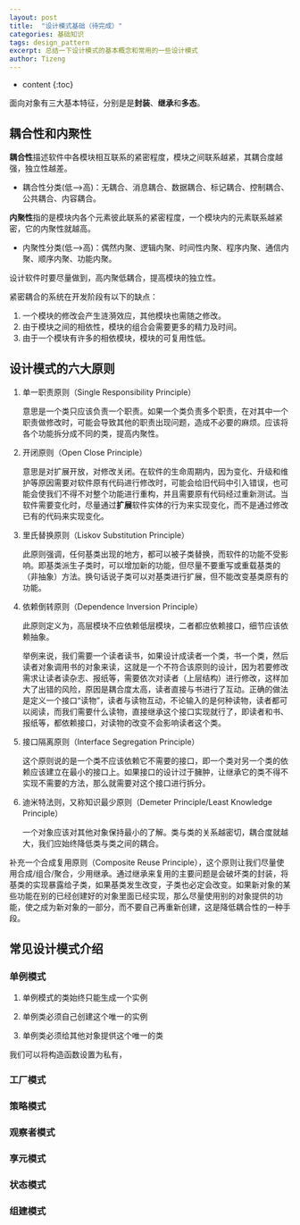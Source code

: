 ```yaml
---
layout: post
title:  "设计模式基础（待完成）"
categories: 基础知识
tags: design_pattern
excerpt: 总结一下设计模式的基本概念和常用的一些设计模式
author: Tizeng
---
```


* content
{:toc}

面向对象有三大基本特征，分别是是**封装**、**继承**和**多态**。

## 耦合性和内聚性

**耦合性**描述软件中各模块相互联系的紧密程度，模块之间联系越紧，其耦合度越强，独立性越差。

* 耦合性分类(低—>高)：无耦合、消息耦合、数据耦合、标记耦合、控制耦合、公共耦合、内容耦合。

**内聚性**指的是模块内各个元素彼此联系的紧密程度，一个模块内的元素联系越紧密，它的内聚性就越高。

* 内聚性分类(低–>高)：偶然内聚、逻辑内聚、时间性内聚、程序内聚、通信内聚、顺序内聚、功能内聚。

设计软件时要尽量做到，高内聚低耦合，提高模块的独立性。

紧密耦合的系统在开发阶段有以下的缺点：

1. 一个模块的修改会产生涟漪效应，其他模块也需随之修改。
2. 由于模块之间的相依性，模块的组合会需要更多的精力及时间。
3. 由于一个模块有许多的相依模块，模块的可复用性低。

## 设计模式的六大原则

1. 单一职责原则（Single Responsibility Principle）

    意思是一个类只应该负责一个职责。如果一个类负责多个职责，在对其中一个职责做修改时，可能会导致其他的职责出现问题，造成不必要的麻烦。应该将各个功能拆分成不同的类，提高内聚性。

2. 开闭原则（Open Close Principle）

    意思是对扩展开放，对修改关闭。在软件的生命周期内，因为变化、升级和维护等原因需要对软件原有代码进行修改时，可能会给旧代码中引入错误，也可能会使我们不得不对整个功能进行重构，并且需要原有代码经过重新测试。当软件需要变化时，尽量通过**扩展**软件实体的行为来实现变化，而不是通过修改已有的代码来实现变化。

3. 里氏替换原则（Liskov Substitution Principle）

    此原则强调，任何基类出现的地方，都可以被子类替换，而软件的功能不受影响。即基类派生子类时，可以增加新的功能，但尽量不要重写或重载基类的（非抽象）方法。换句话说子类可以对基类进行扩展，但不能改变基类原有的功能。

4. 依赖倒转原则（Dependence Inversion Principle）

    此原则定义为，高层模块不应依赖低层模块，二者都应依赖接口，细节应该依赖抽象。

    举例来说，我们需要一个读者读书，如果设计成读者一个类，书一个类，然后读者对象调用书的对象来读，这就是一个不符合该原则的设计，因为若要修改需求让读者读杂志、报纸等，需要依次对读者（上层结构）进行修改，这样加大了出错的风险，原因是耦合度太高，读者直接与书进行了互动。正确的做法是定义一个接口“读物”，读者与读物互动，不论输入的是何种读物，读者都可以阅读，而我们需要什么读物，直接继承这个接口实现就行了，即读者和书、报纸等，都依赖接口，对读物的改变不会影响读者这个类。

5. 接口隔离原则（Interface Segregation Principle）

    这个原则说的是一个类不应该依赖它不需要的接口，即一个类对另一个类的依赖应该建立在最小的接口上。如果接口的设计过于臃肿，让继承它的类不得不实现不需要的方法，那么就需要对这个接口进行拆分。

6. 迪米特法则，又称知识最少原则（Demeter Principle/Least Knowledge Principle）

    一个对象应该对其他对象保持最小的了解。类与类的关系越密切，耦合度就越大，我们应始终降低类与类之间的耦合。

补充一个合成复用原则（Composite Reuse Principle），这个原则让我们尽量使用合成/组合/聚合，少用继承。通过继承来复用的主要问题是会破坏类的封装，将基类的实现暴露给子类，如果基类发生改变，子类也必定会改变。如果新对象的某些功能在别的已经创建好的对象里面已经实现，那么尽量使用别的对象提供的功能，使之成为新对象的一部分，而不要自己再重新创建，这是降低耦合性的一种手段。

## 常见设计模式介绍

### 单例模式

1. 单例模式的类始终只能生成一个实例

2. 单例类必须自己创建这个唯一的实例

3. 单例类必须给其他对象提供这个唯一的类

我们可以将构造函数设置为私有，

### 工厂模式

### 策略模式

### 观察者模式

### 享元模式

### 状态模式

### 组建模式